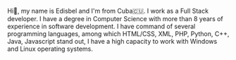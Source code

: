 Hi👋, my name is Edisbel and I'm from Cuba🇨🇺. I work as a Full Stack developer. I have a degree in Computer Science with more than 8 years of experience in software development. I have command of several programming languages, among which HTML/CSS, XML, PHP, Python, C++, Java, Javascript stand out, I have a high capacity to work with Windows and Linux operating systems.

